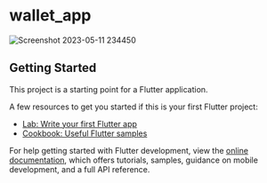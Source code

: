 # wallet_app

![Screenshot 2023-05-11 234450](https://github.com/KarimNour0/Medical_App/assets/133063362/2cdf022e-a256-4e0c-a5dc-b56866ed707b)

## Getting Started

This project is a starting point for a Flutter application.

A few resources to get you started if this is your first Flutter project:

- [Lab: Write your first Flutter app](https://docs.flutter.dev/get-started/codelab)
- [Cookbook: Useful Flutter samples](https://docs.flutter.dev/cookbook)

For help getting started with Flutter development, view the
[online documentation](https://docs.flutter.dev/), which offers tutorials,
samples, guidance on mobile development, and a full API reference.

